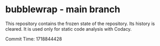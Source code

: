 # bubblewrap - main branch

This repository contains the frozen state of the repository.
Its history is cleared. It is used only for static code
analysis with Codacy.

Commit Time: 1718844428